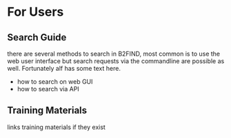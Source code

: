 # For Users

## Search Guide
there are several methods to search in B2FIND, most common is to use the web user interface but search requests via the commandline are possible as well.
Fortunately alf has some text here. 

- how to search on web GUI
- how to search via API

## Training Materials
links training materials if they exist
